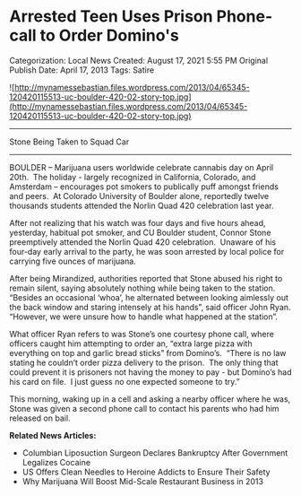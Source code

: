 # Arrested Teen Uses Prison Phone-call to Order Domino's

Categorization: Local News
Created: August 17, 2021 5:55 PM
Original Publish Date: April 17, 2013
Tags: Satire

![http://mynamessebastian.files.wordpress.com/2013/04/65345-120420115513-uc-boulder-420-02-story-top.jpg](http://mynamessebastian.files.wordpress.com/2013/04/65345-120420115513-uc-boulder-420-02-story-top.jpg)

---

Stone Being Taken to Squad Car

---

BOULDER – Marijuana users worldwide celebrate cannabis day on April 20th.  The holiday - largely recognized in California, Colorado, and Amsterdam – encourages pot smokers to publically puff amongst friends and peers.  At Colorado University of Boulder alone, reportedly twelve thousands students attended the Norlin Quad 420 celebration last year.

After not realizing that his watch was four days and five hours ahead, yesterday, habitual pot smoker, and CU Boulder student, Connor Stone preemptively attended the Norlin Quad 420 celebration.  Unaware of his four-day early arrival to the party, he was soon arrested by local police for carrying five ounces of marijuana.

After being Mirandized, authorities reported that Stone abused his right to remain silent, saying absolutely nothing while being taken to the station.  “Besides an occasional ‘whoa’, he alternated between looking aimlessly out the back window and staring intensely at his hands”, said officer John Ryan. “However, we were unsure how to handle what happened at the station”.

What officer Ryan refers to was Stone’s one courtesy phone call, where officers caught him attempting to order an, “extra large pizza with everything on top and garlic bread sticks” from Domino’s.  “There is no law stating he couldn’t order pizza delivery to the prison.  The only thing that could prevent it is prisoners not having the money to pay - but Domino’s had his card on file.  I just guess no one expected someone to try.”

This morning, waking up in a cell and asking a nearby officer where he was, Stone was given a second phone call to contact his parents who had him released on bail.

**Related News Articles:**

- Columbian Liposuction Surgeon Declares Bankruptcy After Government Legalizes Cocaine
- US Offers Clean Needles to Heroine Addicts to Ensure Their Safety
- Why Marijuana Will Boost Mid-Scale Restaurant Business in 2013